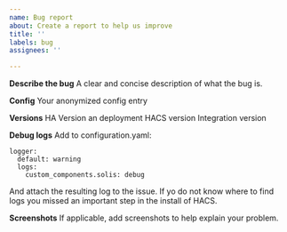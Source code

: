 ```yaml
---
name: Bug report
about: Create a report to help us improve
title: ''
labels: bug
assignees: ''

---
```


**Describe the bug**
A clear and concise description of what the bug is.

**Config**
Your anonymized config entry

**Versions**
HA Version an deployment
HACS version
Integration version


**Debug logs**
Add to configuration.yaml:
```
logger:
  default: warning
  logs:
    custom_components.solis: debug
```
And attach the resulting log to the issue. If yo do not know where to find logs you missed an important step in the install of HACS.

**Screenshots**
If applicable, add screenshots to help explain your problem.

